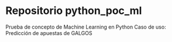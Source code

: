 # Repositorio python_poc_ml
Prueba de concepto de Machine Learning en Python
Caso de uso: Predicción de apuestas de GALGOS
